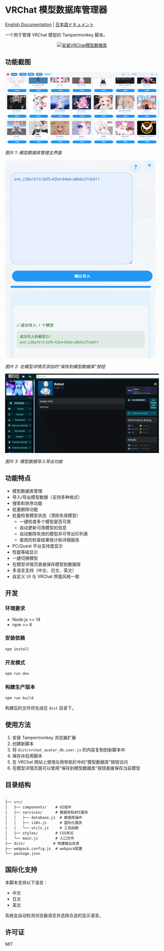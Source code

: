 # VRChat 模型数据库管理器

[English Documentation](README.md) | [日本語ドキュメント](README-jp.md)

一个用于管理 VRChat 模型的 Tampermonkey 脚本。

<div align="center">
  <a href="https://github.com/gujimy/vrchat-avatar-db/releases/latest/download/vrchat_avatar_db.user.js">
    <img src="https://img.shields.io/badge/安装-VRChat_模型数据库-2196F3.svg?style=for-the-badge&logo=tampermonkey&logoColor=white&labelColor=101F2E" alt="安装VRChat模型数据库">
  </a>
</div>

## 功能截图

![模型数据库主界面](img/1.png)

*图片 1: 模型数据库管理主界面*

![模型详情页保存按钮](img/2.png)

*图片 2: 在模型详情页添加的"保存到模型数据库"按钮*

![导入导出功能](img/3.png)

*图片 3: 模型数据导入导出功能*

## 功能特点

- 模型数据库管理
- 导入/导出模型数据（支持多种格式）
- 搜索和排序功能
- 批量删除功能
- 批量检查模型状态（清除失效模型）
  - 一键检查多个模型是否可用
  - 自动更新可用模型的信息
  - 自动删除失效的模型并可导出ID列表
  - 直观的检查结果统计和详细报告
- PC/Quest 平台支持度显示
- 性能等级显示
- 一键切换模型
- 在模型详情页直接保存模型到数据库
- 多语言支持（中文、日文、英文）
- 自定义 UI 与 VRChat 界面风格一致

## 开发

### 环境要求

- Node.js >= 14
- npm >= 6

### 安装依赖

```bash
npm install
```

### 开发模式

```bash
npm run dev
```

### 构建生产版本

```bash
npm run build
```

构建后的文件将生成在 `dist` 目录下。

## 使用方法

1. 安装 Tampermonkey 浏览器扩展
2. 创建新脚本
3. 将 `dist/vrchat_avatar_db.user.js` 的内容复制到新脚本中
4. 保存并启用脚本
5. 在 VRChat 网站上使用左侧导航栏中的"模型数据库"按钮访问
6. 在模型详情页面可以使用"保存到模型数据库"按钮直接保存当前模型

## 目录结构

```
.
├── src/
│   ├── components/    # UI组件
│   ├── services/      # 数据库和API服务
│   │   ├── database.js  # 数据库操作
│   │   ├── i18n.js      # 国际化服务
│   │   └── utils.js     # 工具函数
│   ├── styles/        # CSS样式
│   └── main.js        # 入口文件
├── dist/             # 构建输出目录
├── webpack.config.js  # webpack配置
└── package.json
```

## 国际化支持

本脚本支持以下语言：

- 中文
- 日文
- 英文

系统会自动检测浏览器语言并选择合适的显示语言。

## 许可证

MIT 